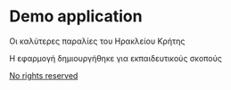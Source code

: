 Demo application
=============================

Οι καλύτερες παραλίες του Ηρακλείου Κρήτης

Η εφαρμογή δημιουργήθηκε για εκπαιδευτικούς σκοπούς 

[No rights reserved](http://creativecommons.org/publicdomain/zero/1.0/)
